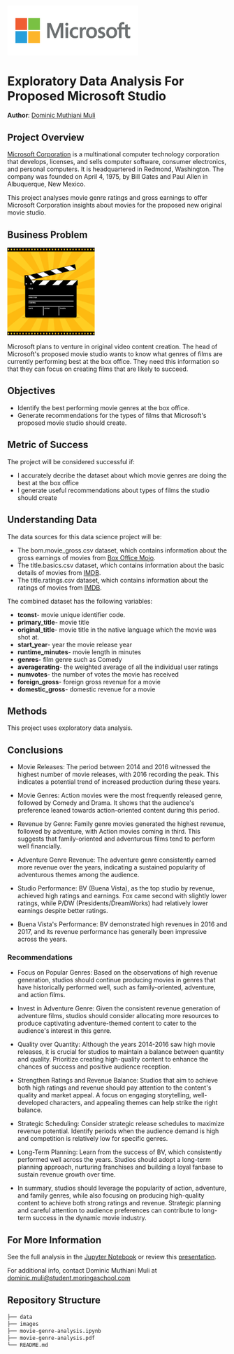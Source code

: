 <img src="./images/vecteezy_microsoft-logo-on-transparent-background_14018578.jpg" alt="Microsoft Logo" width="300">

# Exploratory Data Analysis For Proposed Microsoft Studio

**Author**: [Dominic Muthiani Muli](mailto:dominic.muli@student.moringaschool.com)

## Project Overview

[Microsoft Corporation](https://www.microsoft.com/en-us/) is a multinational computer technology corporation that develops, licenses, and sells computer software, consumer electronics, and personal computers. It is headquartered in Redmond, Washington. The company was founded on April 4, 1975, by Bill Gates and Paul Allen in Albuquerque, New Mexico. 

This project analyses movie genre ratings and gross earnings to offer Microsoft Corporation insights about movies for the proposed new original movie studio.

## Business Problem
<img src="./images/Clapper_board_Clapper-board.jpg" alt="Movie" height="200">

Microsoft plans to venture in original video content creation. The head of Microsoft's proposed movie studio wants to know what genres of films are currently performing best at the box office. They need this information so that they can focus on creating films that are likely to succeed.

## Objectives
* Identify the best performing movie genres at the box office.
* Generate recommendations for the types of films that Microsoft's proposed movie studio should create.

## Metric of Success
The project will be considered successful if:
* I accurately decribe the dataset about which movie genres are doing the best at the box office
* I generate useful recommendations about types of films the studio should create

## Understanding Data
The data sources for this data science project will be:

* The bom.movie_gross.csv dataset, which contains information about the gross earnings of movies from [Box Office Mojo](https://www.boxofficemojo.com/).
* The title.basics.csv dataset, which contains information about the basic details of movies from [IMDB](https://www.imdb.com/).
* The title.ratings.csv dataset, which contains information about the ratings of movies from [IMDB](https://www.imdb.com/).

The combined dataset has the following variables:
* **tconst**- movie unique identifier code.
* **primary_title**- movie title
* **original_title**- movie title in the native language which the movie was shot at. 
* **start_year**- year the movie release year
* **runtime_minutes**- movie length in minutes 
* **genres**- film genre such as Comedy 
* **averagerating**- the weighted average of all the individual user ratings
* **numvotes**- the number of votes the movie has received
* **foreign_gross**- foreign gross revenue for a movie 
* **domestic_gross**- domestic revenue for a movie

## Methods

This project uses exploratory data analysis.

## Conclusions

* Movie Releases: The period between 2014 and 2016 witnessed the highest number of movie releases, with 2016 recording the peak. This indicates a potential trend of increased production during these years.

* Movie Genres: Action movies were the most frequently released genre, followed by Comedy and Drama. It shows that the audience's preference leaned towards action-oriented content during this period.

* Revenue by Genre: Family genre movies generated the highest revenue, followed by adventure, with Action movies coming in third. This suggests that family-oriented and adventurous films tend to perform well financially.

* Adventure Genre Revenue: The adventure genre consistently earned more revenue over the years, indicating a sustained popularity of adventurous themes among the audience.

* Studio Performance: BV (Buena Vista), as the top studio by revenue, achieved high ratings and earnings. Fox came second with slightly lower ratings, while P/DW (Presidents/DreamWorks) had relatively lower earnings despite better ratings.

* Buena Vista's Performance: BV demonstrated high revenues in 2016 and 2017, and its revenue performance has generally been impressive across the years.

### Recommendations

* Focus on Popular Genres: Based on the observations of high revenue generation, studios should continue producing movies in genres that have historically performed well, such as family-oriented, adventure, and action films.

* Invest in Adventure Genre: Given the consistent revenue generation of adventure films, studios should consider allocating more resources to produce captivating adventure-themed content to cater to the audience's interest in this genre.

* Quality over Quantity: Although the years 2014-2016 saw high movie releases, it is crucial for studios to maintain a balance between quantity and quality. Prioritize creating high-quality content to enhance the chances of success and positive audience reception.

* Strengthen Ratings and Revenue Balance: Studios that aim to achieve both high ratings and revenue should pay attention to the content's quality and market appeal. A focus on engaging storytelling, well-developed characters, and appealing themes can help strike the right balance.

* Strategic Scheduling: Consider strategic release schedules to maximize revenue potential. Identify periods when the audience demand is high and competition is relatively low for specific genres.

* Long-Term Planning: Learn from the success of BV, which consistently performed well across the years. Studios should adopt a long-term planning approach, nurturing franchises and building a loyal fanbase to sustain revenue growth over time.

* In summary, studios should leverage the popularity of action, adventure, and family genres, while also focusing on producing high-quality content to achieve both strong ratings and revenue. Strategic planning and careful attention to audience preferences can contribute to long-term success in the dynamic movie industry.


## For More Information

See the full analysis in the [Jupyter Notebook](./movie-EDA.ipynb) or review this [presentation](./movie-EDA.pdf).

For additional info, contact Dominic Muthiani Muli at [dominic.muli@student.moringaschool.com](mailto:dominic.muli@student.moringaschool.com)

## Repository Structure
```
├── data
├── images
├── movie-genre-analysis.ipynb
├── movie-genre-analysis.pdf
└── README.md
```